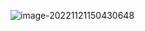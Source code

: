 ![image-20221121150430648](https://gitee.com/ning13445/picture/raw/master/1/image-20221121150430648.png)